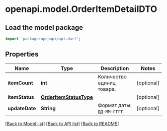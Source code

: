 # openapi.model.OrderItemDetailDTO

## Load the model package
```dart
import 'package:openapi/api.dart';
```

## Properties
Name | Type | Description | Notes
------------ | ------------- | ------------- | -------------
**itemCount** | **int** | Количество единиц товара. | [optional] 
**itemStatus** | [**OrderItemStatusType**](OrderItemStatusType.md) |  | [optional] 
**updateDate** | **String** | Формат даты: `ДД-ММ-ГГГГ`.  | [optional] 

[[Back to Model list]](../README.md#documentation-for-models) [[Back to API list]](../README.md#documentation-for-api-endpoints) [[Back to README]](../README.md)


